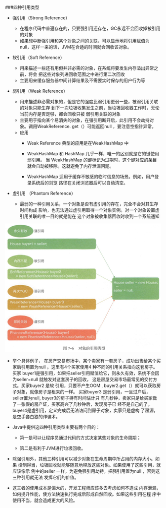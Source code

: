 ###四种引用类型
* 强引用（Strong Reference）
    - 在程序代码中普遍存在的，只要强引用还存在，GC永远不会回收掉被引用的对象
    - 如果想中断强引用和某个对象之间的关联，可以显示地将引用赋值为null，这样一来的话，JVM在合适的时间就会回收该对象。

* 软引用（Soft Reference）
    - 用来描述一些还有用但并非必需的对象，在系统将要发生内存溢出异常之前，将会
把这些对象列进回收范围之中进行第二次回收
    - 主要用来缓存服务器中间计算结果及不需要实时保存的用户行为等

* 弱引用（Weak Reference）
    - 用来描述非必需对象的，但是它的强度比弱引用更弱一些，被弱引用关联的对象只能生存
到下一次垃圾收集发生之前，当垃圾回收器工作时，无论当前内存是否足够，都会回收只被
弱引用关联的对象
    - 主要用于指向某个易消失的对象，在强引用断开后，此引用不会劫持对象。调用WeakReference.
     get（）可能返回null ，要注意空指针异常。
    - 应用
        - Weak Reference 典型的应用是在WeakHashMap 中
        
        - WeakHashMap 和 HashMap 几乎一样，唯一的区别就是它的键使用弱引用。
        当 WeakHashMap 的键标记为过期时，这个键对应的条目就会自动被移除。这就避免了内存泄漏问题。
        
        - WeakHashMap 适用于缓存不敏感的临时信息的场景。例如，用户登录系统后的浏览
            路径在关闭浏览器后可以自动清空。
            
* 虚引用 （Phantom Reference）
    - 最弱的一种引用关系，一个对象是否有虚引用的存在，完全不会对其生存时间构成
影响，也无法通过虚引用取得一个对象实例。对一个对象设置虚引用关联的唯一目的就是能在
这个对象被收集器回收时收到一个系统通知

![](对象的引用类型.png)

- 举个具体例子， 在房产交易市场中，某个卖家有一套房子，成功出售给某个买
家后引用置为null 。这里有4个买家使用4 种不同的引用关系指向这套房子。买家
buyer1是强引用，如果把seller引用赋值给它，则永久有效，系统不会因为seller=null
就触发对这套房子的回收， 这是房屋交易市场最常见的交付方式。买家buyer2 是软
引用，只要不产生OOM , buyer2.get（）就可以获取房子对象，就像房子是租来的一样。
买家buyer3 是弱引用，一旦过户后，seller置为null, buyer3的房子持有时间估计只
有几秒钟，卖家只是给买家做了一张假的房产证，买家高兴了几秒钟后，发现房子已
经不是自己的了。buyer4是虚引用，定义完成后无法访问到房子对象，卖家只是虚构
了房源，是空手套白狼的诈骗术。

- Java中提供这四种引用类型主要有两个目的：

    - 第一是可以让程序员通过代码的方式决定某些对象的生命周期；

    - 第二是有利于JVM进行垃圾回收。

- 除强引用外，其他三种引用可以减少对象在生命周期中所占用的内存大小。如果
  控制得当，垃圾回收就能够随意地释放这些对象。如果使用了这些引用，就应该像示
  例中的seller 一样，为避免强引用劫持，把强引用置为null ，否则这三种引用就无法
  发挥它们的价值。
  
- 这三者的使用成本是偏大的，开发工程师应该多去考虑如何不造成
  内存泄漏，如何提升性能，使方法快速执行完成后形成自然回收。如果这些引用在程
  序中使用不当，就会造成更大的风险。